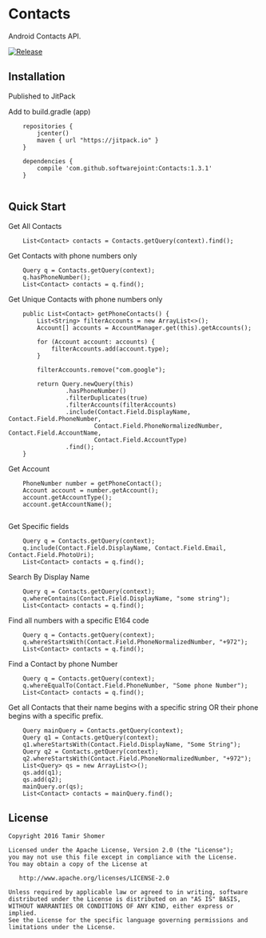 # Contacts

Android Contacts API.

[![Release](https://jitpack.io/v/softwarejoint/Contacts.svg)](https://jitpack.io/#softwarejoint/Contacts)

## Installation

Published to JitPack

Add to build.gradle (app)
```
    repositories {
        jcenter()
        maven { url "https://jitpack.io" }
    }

    dependencies {
        compile 'com.github.softwarejoint:Contacts:1.3.1'
    }
    
```

## Quick Start

Get All Contacts 

```
    List<Contact> contacts = Contacts.getQuery(context).find();
```

Get Contacts with phone numbers only

```
    Query q = Contacts.getQuery(context);
    q.hasPhoneNumber();
    List<Contact> contacts = q.find();
```

Get Unique Contacts with phone numbers only

```
    public List<Contact> getPhoneContacts() {
        List<String> filterAccounts = new ArrayList<>();
        Account[] accounts = AccountManager.get(this).getAccounts();
        
        for (Account account: accounts) {
            filterAccounts.add(account.type);
        }
        
        filterAccounts.remove("com.google");
        
        return Query.newQuery(this)
                .hasPhoneNumber()
                .filterDuplicates(true)
                .filterAccounts(filterAccounts)
                .include(Contact.Field.DisplayName, Contact.Field.PhoneNumber,
                        Contact.Field.PhoneNormalizedNumber, Contact.Field.AccountName,
                        Contact.Field.AccountType)
                .find();
    }
```

Get Account
```
    PhoneNumber number = getPhoneContact();
    Account account = number.getAccount();
    account.getAccountType();
    account.getAccountName();
    
```

Get Specific fields

```
    Query q = Contacts.getQuery(context);
    q.include(Contact.Field.DisplayName, Contact.Field.Email, Contact.Field.PhotoUri);
    List<Contact> contacts = q.find();
```

Search By Display Name

```
    Query q = Contacts.getQuery(context);
    q.whereContains(Contact.Field.DisplayName, "some string");
    List<Contact> contacts = q.find();
```

Find all numbers with a specific E164 code

```
    Query q = Contacts.getQuery(context);
    q.whereStartsWith(Contact.Field.PhoneNormalizedNumber, "+972");
    List<Contact> contacts = q.find();
```

Find a Contact by phone Number

```
    Query q = Contacts.getQuery(context);
    q.whereEqualTo(Contact.Field.PhoneNumber, "Some phone Number");
    List<Contact> contacts = q.find();
```

Get all Contacts that their name begins with a specific string OR their phone begins with a specific prefix.

```
    Query mainQuery = Contacts.getQuery(context);
    Query q1 = Contacts.getQuery(context);
    q1.whereStartsWith(Contact.Field.DisplayName, "Some String");
    Query q2 = Contacts.getQuery(context);
    q2.whereStartsWith(Contact.Field.PhoneNormalizedNumber, "+972");
    List<Query> qs = new ArrayList<>();
    qs.add(q1);
    qs.add(q2);
    mainQuery.or(qs);
    List<Contact> contacts = mainQuery.find();

```

## License

    Copyright 2016 Tamir Shomer

    Licensed under the Apache License, Version 2.0 (the "License");
    you may not use this file except in compliance with the License.
    You may obtain a copy of the License at

       http://www.apache.org/licenses/LICENSE-2.0

    Unless required by applicable law or agreed to in writing, software
    distributed under the License is distributed on an "AS IS" BASIS,
    WITHOUT WARRANTIES OR CONDITIONS OF ANY KIND, either express or implied.
    See the License for the specific language governing permissions and
    limitations under the License.
